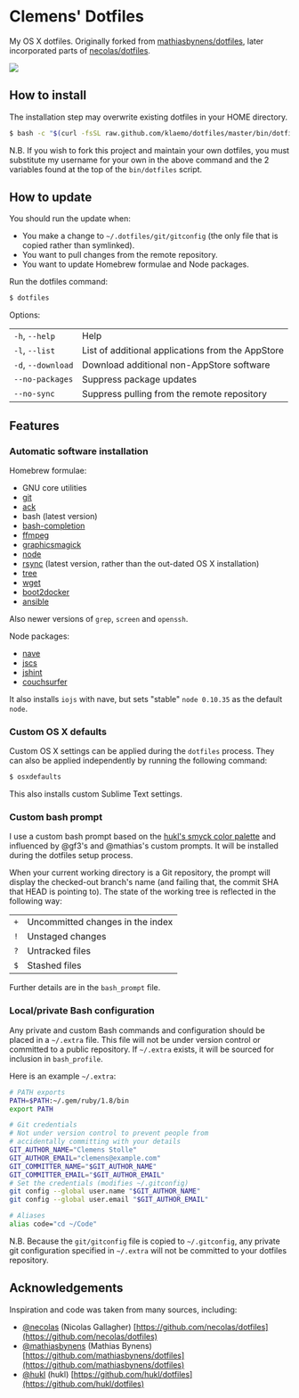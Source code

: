 # Clemens' Dotfiles

My OS X dotfiles. Originally forked from [mathiasbynens/dotfiles](https://github.com/mathiasbynens/dotfiles), later incorporated parts of [necolas/dotfiles](https://github.com/necolas/dotfiles).

![](https://files.klaemo.me/images/terminal.png)

## How to install

The installation step may overwrite existing dotfiles in your HOME directory.

```bash
$ bash -c "$(curl -fsSL raw.github.com/klaemo/dotfiles/master/bin/dotfiles)"
```

N.B. If you wish to fork this project and maintain your own dotfiles, you must
substitute my username for your own in the above command and the 2 variables
found at the top of the `bin/dotfiles` script.

## How to update

You should run the update when:

* You make a change to `~/.dotfiles/git/gitconfig` (the only file that is
  copied rather than symlinked).
* You want to pull changes from the remote repository.
* You want to update Homebrew formulae and Node packages.

Run the dotfiles command:

```bash
$ dotfiles
```

Options:

<table>
    <tr>
        <td><code>-h</code>, <code>--help</code></td>
        <td>Help</td>
    </tr>
    <tr>
        <td><code>-l</code>, <code>--list</code></td>
        <td>List of additional applications from the AppStore</td>
    </tr>
    <tr>
        <td><code>-d</code>, <code>--download</code></td>
        <td>Download additional non-AppStore software</td>
    </tr>
    <tr>
        <td><code>--no-packages</code></td>
        <td>Suppress package updates</td>
    </tr>
    <tr>
        <td><code>--no-sync</code></td>
        <td>Suppress pulling from the remote repository</td>
    </tr>
</table>


## Features

### Automatic software installation

Homebrew formulae:

* GNU core utilities
* [git](http://git-scm.com/)
* [ack](http://betterthangrep.com/)
* bash (latest version)
* [bash-completion](http://bash-completion.alioth.debian.org/)
* [ffmpeg](http://ffmpeg.org/)
* [graphicsmagick](http://www.graphicsmagick.org/)
* [node](http://nodejs.org/)
* [rsync](https://rsync.samba.org/) (latest version, rather than the out-dated OS X installation)
* [tree](http://mama.indstate.edu/users/ice/tree/)
* [wget](http://www.gnu.org/software/wget/)
* [boot2docker](http://boot2docker.io)
* [ansible](http://ansible.com)

Also newer versions of `grep`, `screen` and `openssh`.

Node packages:

* [nave](https://github.com/isaacs/nave)
* [jscs](https://github.com/jscs-dev/node-jscs)
* [jshint](http://www.jshint.com/)
* [couchsurfer](https://github.com/klaemo/couchsurfer)

It also installs `iojs` with nave, but sets "stable" `node 0.10.35` as the default `node`.

### Custom OS X defaults

Custom OS X settings can be applied during the `dotfiles` process. They can
also be applied independently by running the following command:

```bash
$ osxdefaults
```

This also installs custom Sublime Text settings.

### Custom bash prompt

I use a custom bash prompt based on the [hukl's smyck color palette](https://github.com/hukl/Smyck-Color-Scheme) and influenced
by @gf3's and @mathias's custom prompts. It will be installed during the dotfiles setup process.

When your current working directory is a Git repository, the prompt will
display the checked-out branch's name (and failing that, the commit SHA that
HEAD is pointing to). The state of the working tree is reflected in the
following way:

<table>
    <tr>
        <td><code>+</code></td>
        <td>Uncommitted changes in the index</td>
    </tr>
    <tr>
        <td><code>!</code></td>
        <td>Unstaged changes</td>
    </tr>
    <tr>
        <td><code>?</code></td>
        <td>Untracked files</td>
    </tr>
    <tr>
        <td><code>$</code></td>
        <td>Stashed files</td>
    </tr>
</table>

Further details are in the `bash_prompt` file.

### Local/private Bash configuration

Any private and custom Bash commands and configuration should be placed in a
`~/.extra` file. This file will not be under version control or
committed to a public repository. If `~/.extra` exists, it will be
sourced for inclusion in `bash_profile`.

Here is an example `~/.extra`:

```bash
# PATH exports
PATH=$PATH:~/.gem/ruby/1.8/bin
export PATH

# Git credentials
# Not under version control to prevent people from
# accidentally committing with your details
GIT_AUTHOR_NAME="Clemens Stolle"
GIT_AUTHOR_EMAIL="clemens@example.com"
GIT_COMMITTER_NAME="$GIT_AUTHOR_NAME"
GIT_COMMITTER_EMAIL="$GIT_AUTHOR_EMAIL"
# Set the credentials (modifies ~/.gitconfig)
git config --global user.name "$GIT_AUTHOR_NAME"
git config --global user.email "$GIT_AUTHOR_EMAIL"

# Aliases
alias code="cd ~/Code"
```

N.B. Because the `git/gitconfig` file is copied to `~/.gitconfig`, any private
git configuration specified in `~/.extra` will not be committed to
your dotfiles repository.


## Acknowledgements

Inspiration and code was taken from many sources, including:

* [@necolas](https://github.com/necolas) (Nicolas Gallagher)
  [https://github.com/necolas/dotfiles](https://github.com/necolas/dotfiles)
* [@mathiasbynens](https://github.com/mathiasbynens) (Mathias Bynens)
  [https://github.com/mathiasbynens/dotfiles](https://github.com/mathiasbynens/dotfiles)
* [@hukl](https://github.com/hukl) (hukl)
  [https://github.com/hukl/dotfiles](https://github.com/hukl/dotfiles)
